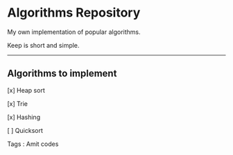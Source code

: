 # Algorithms Repository

My own implementation of popular algorithms.

Keep is short and simple.

----------

## Algorithms to implement

[x] Heap sort

[x] Trie

[x] Hashing

[ ] Quicksort


Tags : Amit codes
